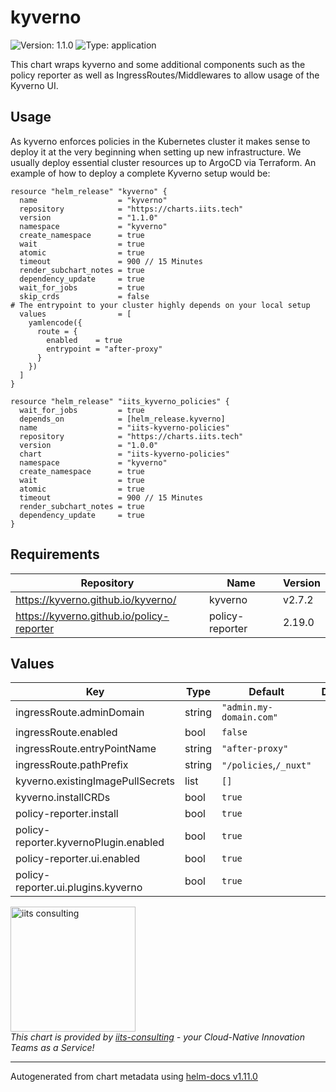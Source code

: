 # kyverno

![Version: 1.1.0](https://img.shields.io/badge/Version-1.1.0-informational?style=flat-square) ![Type: application](https://img.shields.io/badge/Type-application-informational?style=flat-square)

This chart wraps kyverno and some additional components such as the policy reporter as well as
IngressRoutes/Middlewares to allow usage of the Kyverno UI.

## Usage

As kyverno enforces policies in the Kubernetes cluster it makes sense to deploy it at the very
beginning when setting up new infrastructure. We usually deploy essential cluster resources up to
ArgoCD via Terraform. An example of how to deploy a complete Kyverno setup would be:

```
resource "helm_release" "kyverno" {
  name                  = "kyverno"
  repository            = "https://charts.iits.tech"
  version               = "1.1.0"
  namespace             = "kyverno"
  create_namespace      = true
  wait                  = true
  atomic                = true
  timeout               = 900 // 15 Minutes
  render_subchart_notes = true
  dependency_update     = true
  wait_for_jobs         = true
  skip_crds             = false
# The entrypoint to your cluster highly depends on your local setup
  values                = [
    yamlencode({
      route = {
        enabled    = true
        entrypoint = "after-proxy"
      }
    })
  ]
}

resource "helm_release" "iits_kyverno_policies" {
  wait_for_jobs         = true
  depends_on            = [helm_release.kyverno]
  name                  = "iits-kyverno-policies"
  repository            = "https://charts.iits.tech"
  version               = "1.0.0"
  chart                 = "iits-kyverno-policies"
  namespace             = "kyverno"
  create_namespace      = true
  wait                  = true
  atomic                = true
  timeout               = 900 // 15 Minutes
  render_subchart_notes = true
  dependency_update     = true
}
```

## Requirements

| Repository | Name | Version |
|------------|------|---------|
| https://kyverno.github.io/kyverno/ | kyverno | v2.7.2 |
| https://kyverno.github.io/policy-reporter | policy-reporter | 2.19.0 |

## Values

| Key | Type | Default | Description |
|-----|------|---------|-------------|
| ingressRoute.adminDomain | string | `"admin.my-domain.com"` |  |
| ingressRoute.enabled | bool | `false` |  |
| ingressRoute.entryPointName | string | `"after-proxy"` |  |
| ingressRoute.pathPrefix | string | `"/policies`,`/_nuxt"` |  |
| kyverno.existingImagePullSecrets | list | `[]` |  |
| kyverno.installCRDs | bool | `true` |  |
| policy-reporter.install | bool | `true` |  |
| policy-reporter.kyvernoPlugin.enabled | bool | `true` |  |
| policy-reporter.ui.enabled | bool | `true` |  |
| policy-reporter.ui.plugins.kyverno | bool | `true` |  |

<img src="https://iits-consulting.de/wp-content/uploads/2021/08/iits-logo-2021-red-square-xl.png"
alt="iits consulting" id="logo" width="200" height="200">
<br>
*This chart is provided by [iits-consulting](https://iits-consulting.de/) - your Cloud-Native Innovation Teams as a Service!*

----------------------------------------------
Autogenerated from chart metadata using [helm-docs v1.11.0](https://github.com/norwoodj/helm-docs/releases/v1.11.0)
